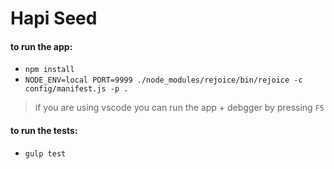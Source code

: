 # Hapi Seed


#### to run the app:
- `npm install`
- `NODE_ENV=local PORT=9999 ./node_modules/rejoice/bin/rejoice -c config/manifest.js -p .`

> if you are using vscode you can run the app + debgger by pressing `F5` 

#### to run the tests:
- `gulp test`
